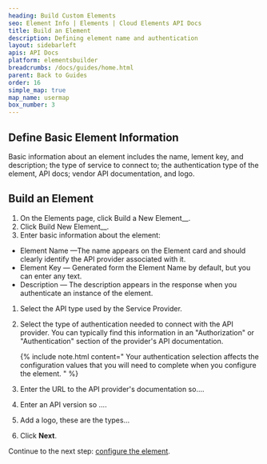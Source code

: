 ```yaml
---
heading: Build Custom Elements
seo: Element Info | Elements | Cloud Elements API Docs
title: Build an Element
description: Defining element name and authentication
layout: sidebarleft
apis: API Docs
platform: elementsbuilder
breadcrumbs: /docs/guides/home.html
parent: Back to Guides
order: 16
simple_map: true
map_name: usermap
box_number: 3
---
```


## Define Basic Element Information

Basic information about an element includes the name, lement key, and description; the type of service to connect to; the authentication type of the element, API docs; vendor API documentation, and logo.

## Build an Element

1. On the Elements page, click Build a New Element__.
1. Click Build New Element__.
1. Enter basic information about the element:
  * Element Name &mdash;The name appears on the Element card and should clearly identify the API provider associated with it.
  * Element Key &mdash; Generated form the Element Name by default, but you can enter any text.
  * Description &mdash; The description appears in the response when you authenticate an instance of the element.
1. Select the API type used by the Service Provider.
2. Select the type of authentication needed to connect with the API provider. You can typically find this information in an "Authorization" or "Authentication" section of the provider's API documentation.

    {% include note.html content=" Your authentication selection affects the configuration values that you will need to complete when you configure the element. " %}

3. Enter the URL to the API provider's documentation so....
4. Enter an API version so ....
5. Add a logo, these are the types...
6. Click **Next**.

Continue to the next step: [configure the element](config.html).
